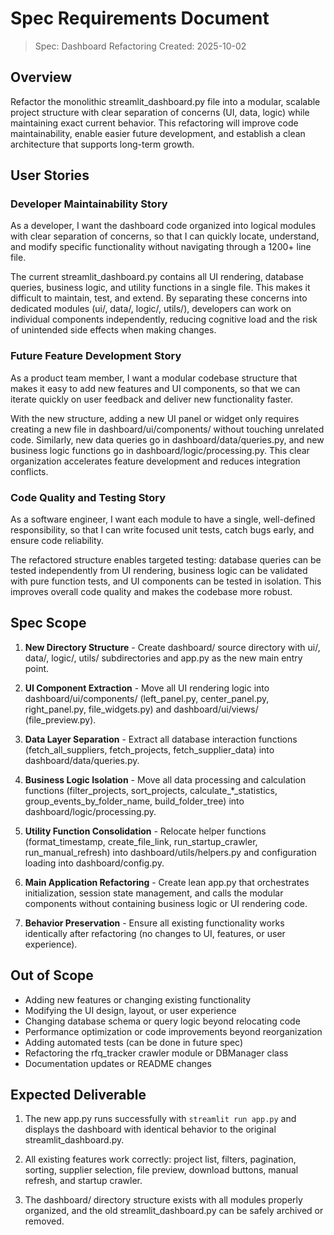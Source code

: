 # Spec Requirements Document

> Spec: Dashboard Refactoring
> Created: 2025-10-02

## Overview

Refactor the monolithic streamlit_dashboard.py file into a modular, scalable project structure with clear separation of concerns (UI, data, logic) while maintaining exact current behavior. This refactoring will improve code maintainability, enable easier future development, and establish a clean architecture that supports long-term growth.

## User Stories

### Developer Maintainability Story

As a developer, I want the dashboard code organized into logical modules with clear separation of concerns, so that I can quickly locate, understand, and modify specific functionality without navigating through a 1200+ line file.

The current streamlit_dashboard.py contains all UI rendering, database queries, business logic, and utility functions in a single file. This makes it difficult to maintain, test, and extend. By separating these concerns into dedicated modules (ui/, data/, logic/, utils/), developers can work on individual components independently, reducing cognitive load and the risk of unintended side effects when making changes.

### Future Feature Development Story

As a product team member, I want a modular codebase structure that makes it easy to add new features and UI components, so that we can iterate quickly on user feedback and deliver new functionality faster.

With the new structure, adding a new UI panel or widget only requires creating a new file in dashboard/ui/components/ without touching unrelated code. Similarly, new data queries go in dashboard/data/queries.py, and new business logic functions go in dashboard/logic/processing.py. This clear organization accelerates feature development and reduces integration conflicts.

### Code Quality and Testing Story

As a software engineer, I want each module to have a single, well-defined responsibility, so that I can write focused unit tests, catch bugs early, and ensure code reliability.

The refactored structure enables targeted testing: database queries can be tested independently from UI rendering, business logic can be validated with pure function tests, and UI components can be tested in isolation. This improves overall code quality and makes the codebase more robust.

## Spec Scope

1. **New Directory Structure** - Create dashboard/ source directory with ui/, data/, logic/, utils/ subdirectories and app.py as the new main entry point.

2. **UI Component Extraction** - Move all UI rendering logic into dashboard/ui/components/ (left_panel.py, center_panel.py, right_panel.py, file_widgets.py) and dashboard/ui/views/ (file_preview.py).

3. **Data Layer Separation** - Extract all database interaction functions (fetch_all_suppliers, fetch_projects, fetch_supplier_data) into dashboard/data/queries.py.

4. **Business Logic Isolation** - Move all data processing and calculation functions (filter_projects, sort_projects, calculate_*_statistics, group_events_by_folder_name, build_folder_tree) into dashboard/logic/processing.py.

5. **Utility Function Consolidation** - Relocate helper functions (format_timestamp, create_file_link, run_startup_crawler, run_manual_refresh) into dashboard/utils/helpers.py and configuration loading into dashboard/config.py.

6. **Main Application Refactoring** - Create lean app.py that orchestrates initialization, session state management, and calls the modular components without containing business logic or UI rendering code.

7. **Behavior Preservation** - Ensure all existing functionality works identically after refactoring (no changes to UI, features, or user experience).

## Out of Scope

- Adding new features or changing existing functionality
- Modifying the UI design, layout, or user experience
- Changing database schema or query logic beyond relocating code
- Performance optimization or code improvements beyond reorganization
- Adding automated tests (can be done in future spec)
- Refactoring the rfq_tracker crawler module or DBManager class
- Documentation updates or README changes

## Expected Deliverable

1. The new app.py runs successfully with `streamlit run app.py` and displays the dashboard with identical behavior to the original streamlit_dashboard.py.

2. All existing features work correctly: project list, filters, pagination, sorting, supplier selection, file preview, download buttons, manual refresh, and startup crawler.

3. The dashboard/ directory structure exists with all modules properly organized, and the old streamlit_dashboard.py can be safely archived or removed.
